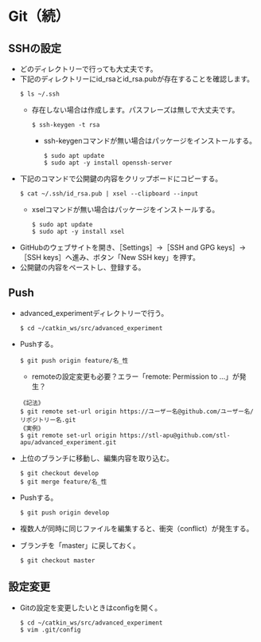 # Git（続）


## SSHの設定
- どのディレクトリーで行っても大丈夫です。
- 下記のディレクトリーにid_rsaとid_rsa.pubが存在することを確認します。
  ```
  $ ls ~/.ssh
  ```
  - 存在しない場合は作成します。パスフレーズは無しで大丈夫です。
    ```
    $ ssh-keygen -t rsa
    ```
    - ssh-keygenコマンドが無い場合はパッケージをインストールする。
      ```
      $ sudo apt update
      $ sudo apt -y install openssh-server
      ```
- 下記のコマンドで公開鍵の内容をクリップボードにコピーする。
  ```
  $ cat ~/.ssh/id_rsa.pub | xsel --clipboard --input
  ```
  - xselコマンドが無い場合はパッケージをインストールする。
    ```
    $ sudo apt update
    $ sudo apt -y install xsel
    ```
- GitHubのウェブサイトを開き、［Settings］→［SSH and GPG keys］→［SSH keys］へ進み、ボタン「New SSH key」を押す。
- 公開鍵の内容をペーストし、登録する。


## Push
- advanced_experimentディレクトリーで行う。
  ```
  $ cd ~/catkin_ws/src/advanced_experiment
  ```
- Pushする。
  ```
  $ git push origin feature/名_性
  ```
    - remoteの設定変更も必要？エラー「remote: Permission to ...」が発生？
    ```
    《記法》
    $ git remote set-url origin https://ユーザー名@github.com/ユーザー名/リポジトリー名.git
    《実例》
    $ git remote set-url origin https://stl-apu@github.com/stl-apu/advanced_experiment.git
    ```
- 上位のブランチに移動し、編集内容を取り込む。
  ```
  $ git checkout develop
  $ git merge feature/名_性
  ```
- Pushする。
  ```
  $ git push origin develop
  ```


- 複数人が同時に同じファイルを編集すると、衝突（conflict）が発生する。
- ブランチを「master」に戻しておく。
  ```
  $ git checkout master
  ```

## 設定変更
- Gitの設定を変更したいときはconfigを開く。
  ```
  $ cd ~/catkin_ws/src/advanced_experiment
  $ vim .git/config
  ```
